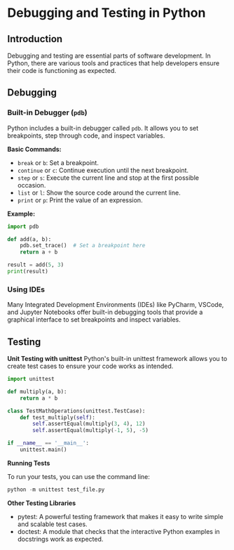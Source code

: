 # Debugging and Testing in Python

## Introduction

Debugging and testing are essential parts of software development. In Python, there are various tools and practices that help developers ensure their code is functioning as expected.

## Debugging

### Built-in Debugger (`pdb`)

Python includes a built-in debugger called `pdb`. It allows you to set breakpoints, step through code, and inspect variables.

**Basic Commands:**

- `break` or `b`: Set a breakpoint.
- `continue` or `c`: Continue execution until the next breakpoint.
- `step` or `s`: Execute the current line and stop at the first possible occasion.
- `list` or `l`: Show the source code around the current line.
- `print` or `p`: Print the value of an expression.

**Example:**

```python
import pdb

def add(a, b):
    pdb.set_trace()  # Set a breakpoint here
    return a + b

result = add(5, 3)
print(result)
```

### Using IDEs

Many Integrated Development Environments (IDEs) like PyCharm, VSCode, and Jupyter Notebooks offer built-in debugging tools that provide a graphical interface to set breakpoints and inspect variables.

## Testing

**Unit Testing with unittest**
Python's built-in unittest framework allows you to create test cases to ensure your code works as intended.

```python
import unittest

def multiply(a, b):
    return a * b

class TestMathOperations(unittest.TestCase):
    def test_multiply(self):
        self.assertEqual(multiply(3, 4), 12)
        self.assertEqual(multiply(-1, 5), -5)

if __name__ == '__main__':
    unittest.main()
```

**Running Tests**

To run your tests, you can use the command line:

```python
python -m unittest test_file.py
```

**Other Testing Libraries**

- pytest: A powerful testing framework that makes it easy to write simple and scalable test cases.
- doctest: A module that checks that the interactive Python examples in docstrings work as expected.
